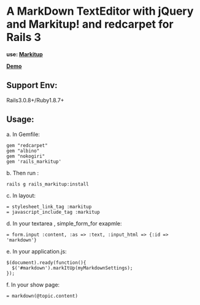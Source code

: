 A MarkDown TextEditor with jQuery and Markitup! and redcarpet for Rails 3
=========================================================================

__use: [Markitup](http://markitup.jaysalvat.com/ "Markitup")__

__[Demo](http://markitup.jaysalvat.com/downloads/demo.php?id=markupsets/markdown)__

Support Env:
------------
Rails3.0.8+/Ruby1.8.7+

## Usage:

a. In Gemfile:

    gem "redcarpet"
    gem "albino"
    gem "nokogiri"
    gem 'rails_markitup'

b. Then run :

    rails g rails_markitup:install

c. In layout:

    = stylesheet_link_tag :markitup
    = javascript_include_tag :markitup

d. In your textarea , simple\_form\_for exapmle:

    = form.input :content, :as => :text, :input_html => {:id => 'markdown'} 

e. In your application.js:

    $(document).ready(function(){
      $('#markdown').markItUp(myMarkdownSettings);
    });

f. In your show page:

    = markdown(@topic.content)

